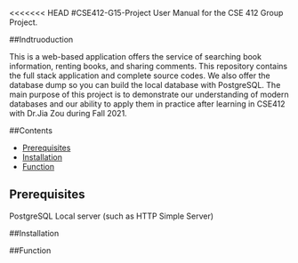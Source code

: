 <<<<<<< HEAD
#CSE412-G15-Project
User Manual for the CSE 412 Group Project.

##Indtruoduction

This is a web-based application offers the service of searching book information, renting books, and sharing comments. This repository contains the full stack application and complete source codes. We also offer the database dump so you can build the local database with PostgreSQL. The main purpose of this project is to demonstrate our understanding of modern databases and our ability to apply them in practice after learning in CSE412 with Dr.Jia Zou during Fall 2021.

##Contents

 - [Prerequisites](#Prerequisites)
 - [Installation](Installation)
 - [Function](function)

## Prerequisites

PostgreSQL
Local server (such as HTTP Simple Server)

##Installation



##Function


